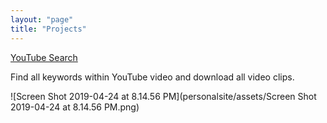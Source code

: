 ```yaml
---
layout: "page"
title: "Projects"
---
```


[YouTube Search](<https://github.com/jakemcannon/YouTubeSearch>)

Find all keywords within YouTube video and download all video clips.



![Screen Shot 2019-04-24 at 8.14.56 PM](personalsite/assets/Screen Shot 2019-04-24 at 8.14.56 PM.png)



